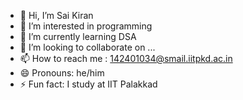 - 👋 Hi, I’m Sai Kiran
- 👀 I’m interested in programming
- 🌱 I’m currently learning DSA
- 💞️ I’m looking to collaborate on ...
- 📫 How to reach me : 142401034@smail.iitpkd.ac.in
- 😄 Pronouns: he/him
- ⚡ Fun fact: I study at IIT Palakkad

<!---
kiran-8287/kiran-8287 is a ✨ special ✨ repository because its `README.md` (this file) appears on your GitHub profile.
You can click the Preview link to take a look at your changes.
--->
